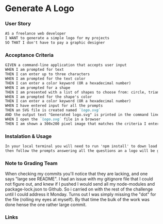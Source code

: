 
# Generate A Logo



### User Story

```md
AS a freelance web developer
I WANT to generate a simple logo for my projects
SO THAT I don't have to pay a graphic designer
```

### Acceptance Criteria

```md
GIVEN a command-line application that accepts user input
WHEN I am prompted for text
THEN I can enter up to three characters
WHEN I am prompted for the text color
THEN I can enter a color keyword (OR a hexadecimal number)
WHEN I am prompted for a shape
THEN I am presented with a list of shapes to choose from: circle, triangle, and square
WHEN I am prompted for the shape's color
THEN I can enter a color keyword (OR a hexadecimal number)
WHEN I have entered input for all the prompts
THEN an SVG file is created named `logo.svg`
AND the output text "Generated logo.svg" is printed in the command line
WHEN I open the `logo.svg` file in a browser
THEN I am shown a 300x200 pixel image that matches the criteria I entered
```

### Instalation & Usage

```md
In your local terminal you will need to run 'npm install' to down load Inquirer and Jest.  Once that is complete run 'node index', 
then follow the prompts answering all the questions an a logo will be generated with the given information.
```

### Note to Grading Team

When checking my commits you'll notice that they are lacking, and one says "large see README".  I had an issue with my gitignore file that I could not figure out, and knew if I pushed I would send all my node-modules and package-lock.json to Github. So i carried on with the rest of the challenge until I could address it Monday. Turns out I was simply missing the "dot" for the file (rolling my eyes at myself). By that time the bulk of the work was done hense the one rather large commit.

### Links
